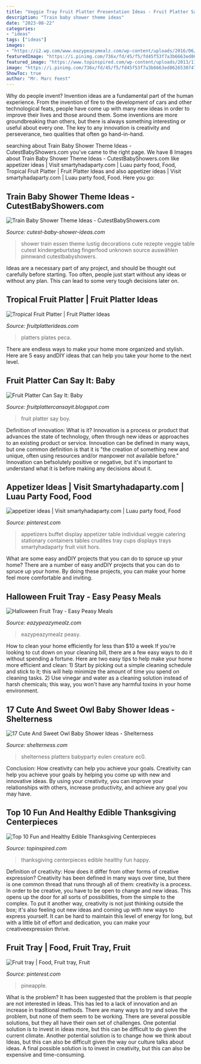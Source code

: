 ```yaml
---
title: "Veggie Tray Fruit Platter Presentation Ideas - Fruit Platter Say Boy"
description: "Train baby shower theme ideas"
date: "2023-08-22"
categories:
- "ideas"
tags: ["ideas"]
images:
- "https://i2.wp.com/www.eazypeazymealz.com/wp-content/uploads/2016/06/spooky-fruit-tray-1.jpg?fit=800%2C1200&amp;ssl=1"
featuredImage: "https://i.pinimg.com/736x/fd/45/f5/fd45f53f7a3b6663ed862653074767fb--appetizers-for-party-appetizer-ideas.jpg"
featured_image: "https://www.topinspired.com/wp-content/uploads/2013/11/Happy-Thanksgiving.jpg"
image: "https://i.pinimg.com/736x/fd/45/f5/fd45f53f7a3b6663ed862653074767fb--appetizers-for-party-appetizer-ideas.jpg"
ShowToc: true
author: "Mr. Marc Feest"
---
```



Why do people invent?
Invention ideas are a fundamental part of the human experience. From the invention of fire to the development of cars and other technological feats, people have come up with many new ideas in order to improve their lives and those around them. Some inventions are more groundbreaking than others, but there is always something interesting or useful about every one. The key to any innovation is creativity and perseverance, two qualities that often go hand-in-hand.

	

		
searching about Train Baby Shower Theme Ideas - CutestBabyShowers.com you've came to the right page. We have 8 Images about Train Baby Shower Theme Ideas - CutestBabyShowers.com like appetizer ideas | Visit smartyhadaparty.com | Luau party food, Food, Tropical Fruit Platter | Fruit Platter Ideas and also appetizer ideas | Visit smartyhadaparty.com | Luau party food, Food. Here you go:
		
    
## Train Baby Shower Theme Ideas - CutestBabyShowers.com

<img loading=lazy src="https://www.cutest-baby-shower-ideas.com/images/trainvegetables.jpg.pagespeed.ce.CHdmZ_Nzva.jpg" onerror="this.onerror=null;this.src='https://tse4.mm.bing.net/th?id=OIP.CHdmZ_Nzva4Z1kKEMkYXkwHaNJ&amp;pid=15.1';" alt="Train Baby Shower Theme Ideas - CutestBabyShowers.com">

_Source: cutest-baby-shower-ideas.com_

>shower train essen theme lustig decorations cute rezepte veggie table cutest kindergeburtstag fingerfood unknown source auswählen pinnwand cutestbabyshowers. 

	

Ideas are a necessary part of any project, and should be thought out carefully before starting. Too often, people just start without any ideas or without any plan. This can lead to some very tough decisions later on.

    
## Tropical Fruit Platter | Fruit Platter Ideas

<img loading=lazy src="http://www.fruitplatterideas.com/wp-content/gallery/tropical-fruit-platter/centerpiecefruit.jpg" onerror="this.onerror=null;this.src='https://tse2.mm.bing.net/th?id=OIP.mLYTTqH90ij5J20yESBuKQHaIg&amp;pid=15.1';" alt="Tropical Fruit Platter | Fruit Platter Ideas">

_Source: fruitplatterideas.com_

>platters plates peca. 

	

There are endless ways to make your home more organized and stylish. Here are 5 easy andDIY ideas that can help you take your home to the next level.

    
## Fruit Platter Can Say It: Baby

<img loading=lazy src="http://4.bp.blogspot.com/-uyza0omy7Lc/T4BFK6FC6xI/AAAAAAAAAdM/cGMFhMclmW0/s1600/IMG_0097.JPG" onerror="this.onerror=null;this.src='https://tse2.mm.bing.net/th?id=OIP.BLMe6vAkR_V4Np74AJDhlwHaJ4&amp;pid=15.1';" alt="Fruit Platter Can Say It: Baby">

_Source: fruitplattercansayit.blogspot.com_

>fruit platter say boy. 

	

Definition of innovation: What is it?
Innovation is a process or product that advances the state of technology, often through new ideas or approaches to an existing product or service. Innovation can be defined in many ways, but one common definition is that it is "the creation of something new and unique, often using resources and/or manpower not available before." 
Innovation can befsolutely positive or negative, but it's important to understand what it is before making any decisions about it.

    
## Appetizer Ideas | Visit Smartyhadaparty.com | Luau Party Food, Food

<img loading=lazy src="https://i.pinimg.com/736x/fd/45/f5/fd45f53f7a3b6663ed862653074767fb--appetizers-for-party-appetizer-ideas.jpg" onerror="this.onerror=null;this.src='https://tse1.mm.bing.net/th?id=OIP.P6lEHnfGantcZ-LMk6i3uwHaJ6&amp;pid=15.1';" alt="appetizer ideas | Visit smartyhadaparty.com | Luau party food, Food">

_Source: pinterest.com_

>appetizers buffet display appetizer table individual veggie catering stationary containers tables crudites tray cups displays trays smartyhadaparty fruit visit hors. 

	

What are some easy andDIY projects that you can do to spruce up your home?
There are a number of easy andDIY projects that you can do to spruce up your home. By doing these projects, you can make your home feel more comfortable and inviting.

    
## Halloween Fruit Tray - Easy Peasy Meals

<img loading=lazy src="https://i2.wp.com/www.eazypeazymealz.com/wp-content/uploads/2016/06/spooky-fruit-tray-1.jpg?fit=800%2C1200&amp;ssl=1" onerror="this.onerror=null;this.src='https://tse1.mm.bing.net/th?id=OIP.Gz4nuHUPrQF2NRgqTkrEEwHaLH&amp;pid=15.1';" alt="Halloween Fruit Tray - Easy Peasy Meals">

_Source: eazypeazymealz.com_

>eazypeazymealz peasy. 

	

How to clean your home efficiently for less than $10 a week
If you're looking to cut down on your cleaning bill, there are a few easy ways to do it without spending a fortune. Here are two easy tips to help make your home more efficient and clean: 1) Start by picking out a simple cleaning schedule and stick to it; this will help minimize the amount of time you spend on cleaning tasks. 2) Use vinegar and water as a cleaning solution instead of harsh chemicals; this way, you won't have any harmful toxins in your home environment.

    
## 17 Cute And Sweet Owl Baby Shower Ideas - Shelterness

<img loading=lazy src="https://i.shelterness.com/2017/08/15-fruit-platter-with-an-owl-made-of-different-fruits-will-be-a-unique-idea-to-serve.jpg" onerror="this.onerror=null;this.src='https://tse4.mm.bing.net/th?id=OIP.JgcEWIgsZEJ_FdqJmcxsdQHaJ4&amp;pid=15.1';" alt="17 Cute And Sweet Owl Baby Shower Ideas - Shelterness">

_Source: shelterness.com_

>shelterness platters babyparty eulen creature ec0. 

	

Conclusion: How creativity can help you achieve your goals.
Creativity can help you achieve your goals by helping you come up with new and innovative ideas. By using your creativity, you can improve your relationships with others, increase productivity, and achieve any goal you may have.

    
## Top 10 Fun And Healthy Edible Thanksgiving Centerpieces

<img loading=lazy src="https://www.topinspired.com/wp-content/uploads/2013/11/Happy-Thanksgiving.jpg" onerror="this.onerror=null;this.src='https://tse2.mm.bing.net/th?id=OIP.8y0uDrDLipFTXCOxHeWUrwHaJG&amp;pid=15.1';" alt="Top 10 Fun and Healthy Edible Thanksgiving Centerpieces">

_Source: topinspired.com_

>thanksgiving centerpieces edible healthy fun happy. 

	

Definition of creativity: How does it differ from other forms of creative expression?
Creativity has been defined in many ways over time, but there is one common thread that runs through all of them: creativity is a process. In order to be creative, you have to be open to change and new ideas. This opens up the door for all sorts of possibilities, from the simple to the complex.
To put it another way, creativity is not just thinking outside the box; it's also feeling out new ideas and coming up with new ways to express yourself. It can be hard to maintain this level of energy for long, but with a little bit of effort and dedication, you can make your creativeexpression thrive.

    
## Fruit Tray | Food, Fruit Tray, Fruit

<img loading=lazy src="https://i.pinimg.com/originals/31/1e/f9/311ef90dc6f8068046610bdf6ba10ed1.jpg" onerror="this.onerror=null;this.src='https://tse4.mm.bing.net/th?id=OIP.XC6OP584lNnyBoS2P42vtAHaLG&amp;pid=15.1';" alt="Fruit tray | Food, Fruit tray, Fruit">

_Source: pinterest.com_

>pineapple. 

	

What is the problem?
It has been suggested that the problem is that people are not interested in Ideas. This has led to a lack of innovation and an increase in traditional methods. There are many ways to try and solve the problem, but none of them seem to be working. There are several possible solutions, but they all have their own set of challenges. One potential solution is to invest in ideas more, but this can be difficult to do given the current climate. Another potential solution is to change how we think about Ideas, but this can also be difficult given the way our culture talks about ideas. A final possible solution is to invest in creativity, but this can also be expensive and time-consuming.

